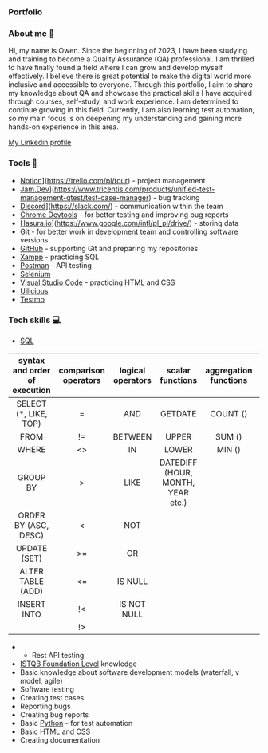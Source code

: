 ### Portfolio

### About me 👋
Hi, my name is Owen. Since the beginning of 2023, I have been studying and training to become a Quality Assurance (QA) professional. I am thrilled to have finally found a field where I can grow and develop myself effectively. I believe there is great potential to make the digital world more inclusive and accessible to everyone. Through this portfolio, I aim to share my knowledge about QA and showcase the practical skills I have acquired through courses, self-study, and work experience. I am determined to continue growing in this field. Currently, I am also learning test automation, so my main focus is on deepening my understanding and gaining more hands-on experience in this area.

[My Linkedin profile](https://www.linkedin.com/in/wenwork/)

### Tools :wrench:
* [Notion](https://www.notion.com/)](https://trello.com/pl/tour) - project management
* [Jam.Dev](https://jam.dev/login)](https://www.tricentis.com/products/unified-test-management-qtest/test-case-manager) - bug tracking
* [Discord](https://discord.com/)](https://slack.com/) - communication within the team
* [Chrome Devtools](https://developer.chrome.com/docs/devtools/) - for better testing and improving bug reports
* [Hasura.io](https://hasura.io/)](https://www.google.com/intl/pl_pl/drive/) - storing data
* [Git](https://git-scm.com/) - for better work in development team and controlling software versions
* [GitHub](https://github.com/) - supporting Git and preparing my repositories
* [Xampp](https://www.apachefriends.org/pl/index.html) - practicing SQL
* [Postman](https://www.postman.com/) - API testing
* [Selenium](https://www.selenium.dev/)
* [Visual Studio Code](https://code.visualstudio.com/) - practicing HTML and CSS
* [Uilicious](https://uilicious.com/)
* [Testmo](https://www.testmo.com/)

### Tech skills :computer:
* [SQL](https://support.microsoft.com/pl-pl/office/j%C4%99zyk-access-sql-podstawowe-poj%C4%99cia-s%C5%82ownictwo-i-sk%C5%82adnia-444d0303-cde1-424e-9a74-e8dc3e460671)

| syntax and order of execution | comparison operators | logical operators | scalar functions                 | aggregation functions | others
|:-----------------------------:|:--------------------:|:-----------------:|:--------------------------------:|:---------------------:|:-------:|
| SELECT (*, LIKE, TOP)         |          =           | AND               | GETDATE                          | COUNT ()              | JOIN    |
| FROM                          |         !=           |   BETWEEN         | UPPER                            | SUM ()                | AS      |
| WHERE                         |         <>           |    IN             | LOWER                            | MIN ()                |  UNION  |
| GROUP BY                      |          >           |    LIKE           | DATEDIFF (HOUR, MONTH, YEAR etc.)|                       |         |
| ORDER BY (ASC, DESC)          |          <           |    NOT            |                                  |                       |         |
|  UPDATE (SET)                 |         >=           |    OR             |                                  |                       |         |
|    ALTER TABLE (ADD)          |         <=           |    IS NULL        |                                  |                       |         |
|  INSERT INTO                  |         !<           |    IS NOT NULL    |                                  |                       |         |
|                               |         !>           |                   |                                  |                       |         |


* * Rest API testing
* [ISTQB Foundation Level](https://sjsi.org/ist-qb/do-pobrania/) knowledge
* Basic knowledge about software development models (waterfall, v model, agile)
* Software testing
* Creating test cases
* Reporting bugs
* Creating bug reports
* Basic [Python](https://www.python.org/) - for test automation
* Basic HTML and CSS
* Creating documentation
